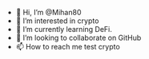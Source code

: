 - 👋 Hi, I’m @Mihan80
- 👀 I’m interested in crypto 
- 🌱 I’m currently learning DeFi.
- 💞️ I’m looking to collaborate on GitHub 
- 📫 How to reach me test crypto

<!---
Mihan80/Mihan80 is a ✨ special ✨ repository because its `README.md` (this file) appears on your GitHub profile.
You can click the Preview link to take a look at your changes.
--->
